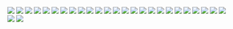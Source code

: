 ![](readme_img/1.jpg)
![](readme_img/2.jpg)
![](readme_img/3.jpg)
![](readme_img/4.jpg)
![](readme_img/5.jpg)
![](readme_img/6.jpg)
![](readme_img/7.jpg)
![](readme_img/7.1.jpg)
![](readme_img/7.2.jpg)
![](readme_img/8.jpg)
![](readme_img/9.jpg)
![](readme_img/11.jpg)
![](readme_img/21.jpg)
![](readme_img/22.jpg)
![](readme_img/10.jpg)
![](readme_img/23up.jpg)
![](readme_img/24up.jpg)
![](readme_img/25up.jpg)
![](readme_img/12.jpg)
![](readme_img/13.jpg)
![](readme_img/14.jpg)
![](readme_img/15.jpg)
![](readme_img/16.jpg)
![](readme_img/17.jpg)
![](readme_img/18.jpg)
![](readme_img/19.jpg)
![](readme_img/20.jpg)
